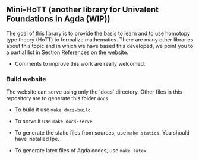 Mini-HoTT (another library for Univalent Foundations in Agda (WIP))
------------------------------------------------------------------

The goal of this library is to provide the basis to learn and to use homotopy
type theory (HoTT) to formalize mathematics. There are many other libraries
about this topic and in which we have based this developed, we point you to a
partial list in Section References on the
[website](http://github.com/jonaprieto/mini-hott).

- Comments to improve this work are really welcomed.

### Build website

The website can serve using only the 'docs' directory.
Other files in this repository are to generate this folder `docs`.

- To build it use `make docs-build`.

- To serve it use `make docs-serve`.

- To generate the static files from sources, use `make statics`. You should
have installed Ipe.

- To generate latex files of Agda codes, use `make latex`.
